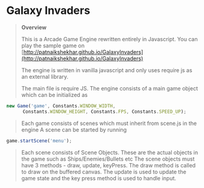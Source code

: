 # Galaxy Invaders

> **Overview**
>
> This is a Arcade Game Engine rewritten entirely in Javascript. You can play
> the sample game on [http://patnaikshekhar.github.io/GalaxyInvaders](http://patnaikshekhar.github.io/GalaxyInvaders)
>
> The engine is written in vanilla javascript and only uses require js as an
> external library.
>
> The main file is require JS. The engine consists of a main game object which can be initialized as
>
```js
new Game('game', Constants.WINDOW_WIDTH,
      Constants.WINDOW_HEIGHT, Constants.FPS, Constants.SPEED_UP);
```
>
> Each game consists of scenes which must inherit from scene.js in the engine
> A scene can be started by running
```js
game.startScene('menu');
```
>
> Each scene consists of Scene Objects. These are the actual objects in the game such as Ships/Enemies/Bullets etc
> The scene objects must have 3 methods - draw, update, keyPress. The draw method is called to draw on the buffered canvas. The update is used to update the game state and the key press method is used to handle input.
